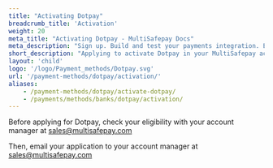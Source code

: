 ```yaml
---
title: "Activating Dotpay"
breadcrumb_title: 'Activation'
weight: 20
meta_title: "Activating Dotpay - MultiSafepay Docs"
meta_description: "Sign up. Build and test your payments integration. Explore our products and services. Use our API reference, SDKs, and wrappers. Get support."
short_description: "Applying to activate Dotpay in your MultiSafepay account"
layout: 'child'
logo: '/logo/Payment_methods/Dotpay.svg'
url: '/payment-methods/dotpay/activation/'
aliases: 
    - /payment-methods/dotpay/activate-dotpay/
    - /payments/methods/banks/dotpay/activation/
---
```


Before applying for Dotpay, check your eligibility with your account manager at <sales@multisafepay.com>

Then, email your application to your account manager at <sales@multisafepay.com>

